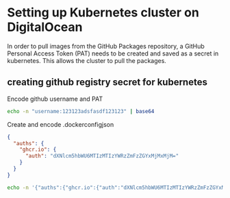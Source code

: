 # Setting up Kubernetes cluster on DigitalOcean

In order to pull images from the GitHub Packages repository, a GitHub Personal Access Token (PAT) needs to be created and saved as a secret in kubernetes. This allows the cluster to pull the packages.

## creating github registry secret for kubernetes

Encode github username and PAT

```bash
echo -n "username:123123adsfasdf123123" | base64
```

Create and encode .dockerconfigjson

```json
{
  "auths": {
    "ghcr.io": {
      "auth": "dXNlcm5hbWU6MTIzMTIzYWRzZmFzZGYxMjMxMjM="
    }
  }
}
```

```bash
echo -n '{"auths":{"ghcr.io":{"auth":"dXNlcm5hbWU6MTIzMTIzYWRzZmFzZGYxMjMxMjM="}}}' | base64
```
